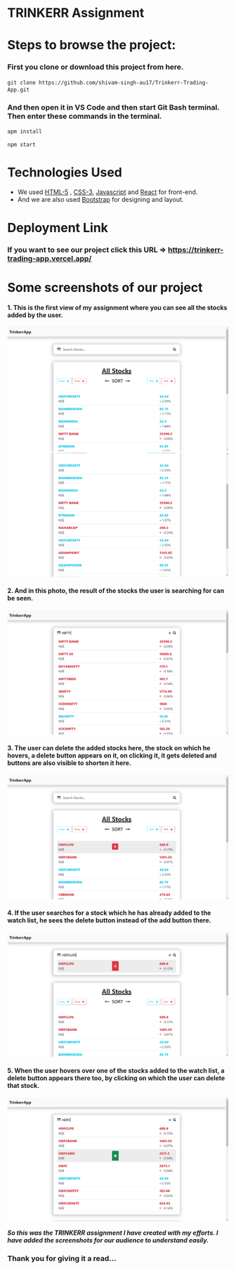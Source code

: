 # TRINKERR Assignment


# Steps to browse the project:

### First you clone or download this project from here.
```
git clone https://github.com/shivam-singh-au17/Trinkerr-Trading-App.git
```


### And then open it in VS Code and then start Git Bash terminal. Then enter these commands in the terminal.  
```
apm install
```
```
npm start
```

# Technologies Used

- We used  [HTML-5](https://www.w3schools.com/html/) ,  [CSS-3](https://www.w3schools.com/css/default.asp), [Javascript](https://www.w3schools.com/js/default.asp)  and  [React](https://reactjs.org/docs/getting-started.html)  for front-end.
- And we are also used  [Bootstrap](https://getbootstrap.com/) for designing and layout.


# Deployment Link

### If you want to see our project click this URL => https://trinkerr-trading-app.vercel.app/


# Some screenshots of our project

#### 1. This is the first view of my assignment where you can see all the stocks added by the user.
![Screenshot (286)](https://github.com/shivam-singh-au17/Trinkerr-Trading-App/blob/master/Screenshot/Screenshot%20(286).png?raw=true)
![Screenshot (287)](https://github.com/shivam-singh-au17/Trinkerr-Trading-App/blob/master/Screenshot/Screenshot%20(287).png?raw=true)

#### 2. And in this photo, the result of the stocks the user is searching for can be seen.
![Screenshot (288)](https://github.com/shivam-singh-au17/Trinkerr-Trading-App/blob/master/Screenshot/Screenshot%20(288).png?raw=true)

#### 3. The user can delete the added stocks here, the stock on which he hovers, a delete button appears on it, on clicking it, it gets deleted and buttons are also visible to shorten it here.
![Screenshot (289)](https://github.com/shivam-singh-au17/Trinkerr-Trading-App/blob/master/Screenshot/Screenshot%20(289).png?raw=true)

#### 4. If the user searches for a stock which he has already added to the watch list, he sees the delete button instead of the add button there.
![Screenshot (290)](https://github.com/shivam-singh-au17/Trinkerr-Trading-App/blob/master/Screenshot/Screenshot%20(290).png?raw=true)

#### 5. When the user hovers over one of the stocks added to the watch list, a delete button appears there too, by clicking on which the user can delete that stock.
![Screenshot (291)](https://github.com/shivam-singh-au17/Trinkerr-Trading-App/blob/master/Screenshot/Screenshot%20(291).png?raw=true)

***So this was the TRINKERR assignment I have created with my efforts. I have added the screenshots for our audience to understand easily.***

### Thank you for giving it a read...
